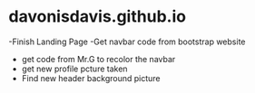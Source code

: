 # davonisdavis.github.io

-Finish Landing Page
-Get navbar code from bootstrap website
- get code from Mr.G to recolor the navbar
- get new profile pcture taken 
- Find new header background picture